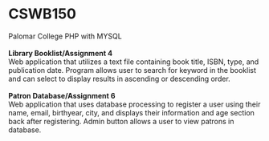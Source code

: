 # CSWB150
Palomar College PHP with MYSQL </br></br>
<b>Library Booklist/Assignment 4</b></br>
Web application that utilizes a text file containing book title, ISBN, type, and publication date. Program allows user to search for keyword in the booklist and can select to display results in ascending or descending order. </br> </br>
<b>Patron Database/Assignment 6</b></br>
Web application that uses database processing to register a user using their name, email, birthyear, city, and displays their information and age section back after registering. Admin button allows a user to view patrons in database. </br> </br>
